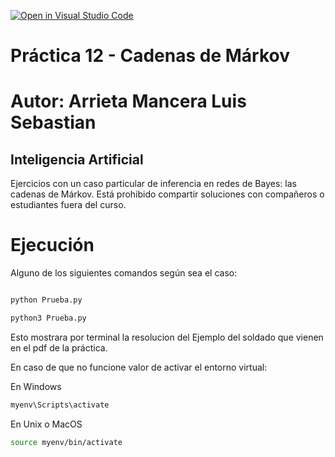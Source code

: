 [![Open in Visual Studio Code](https://classroom.github.com/assets/open-in-vscode-718a45dd9cf7e7f842a935f5ebbe5719a5e09af4491e668f4dbf3b35d5cca122.svg)](https://classroom.github.com/online_ide?assignment_repo_id=13069501&assignment_repo_type=AssignmentRepo)
# Práctica 12 - Cadenas de Márkov

# Autor: Arrieta Mancera Luis Sebastian

## Inteligencia Artificial

Ejercicios con un caso particular de inferencia en redes de Bayes: las cadenas de Márkov. Está prohibido compartir soluciones con compañeros o estudiantes fuera del curso.

# Ejecución

Alguno de los siguientes comandos según sea el caso:

```bash

python Prueba.py

python3 Prueba.py

```

Esto mostrara por terminal la resolucion del Ejemplo del soldado que vienen en el pdf de la práctica.

En caso de que no funcione valor de activar el entorno virtual:

En Windows
```bash
myenv\Scripts\activate
```


En Unix o MacOS
```bash
source myenv/bin/activate
```

